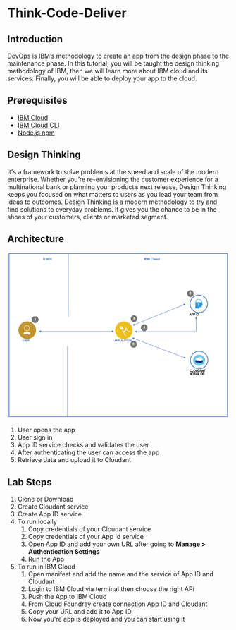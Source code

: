# Think-Code-Deliver

## Introduction
DevOps is IBM’s methodology to create an app from the design phase to the maintenance phase. In this tutorial, you will be taught the design thinking methodology of IBM, then we will learn more about IBM cloud and its services. Finally, you will be able to deploy your app to the cloud. 

## Prerequisites
* [IBM Cloud](https://ibm.biz/thinkcodedeliver "IBM Cloud")
* [IBM Cloud CLI](https://ibm.biz/ibmcloudcli "IBM Cloud CLI")
* [Node.js npm](https://nodejs.org/en "Node.js")

## Design Thinking
It's a framework to solve problems at the speed and scale of the modern enterprise. Whether you’re re-envisioning the customer experience for a multinational bank or planning your product’s next release, Design Thinking keeps you focused on what matters to users as you lead your team from ideas to outcomes. Design Thinking is a modern methodology to try and find solutions to everyday problems. It gives you the chance to be in the shoes of your customers, clients or marketed segment.

## Architecture

![`Architecture`](images/architecture.PNG)

1. User opens the app 
2. User sign in 
3. App ID service checks and validates the user
4. After authenticating the user can access the app
5. Retrieve data and upload it to Cloudant 

## Lab Steps
1. Clone or Download 
2. Create Cloudant service
3. Create App ID service
4. To run locally
   1. Copy credentials of your Cloudant service
   2. Copy credentials of your App Id service
   3. Open App ID and add your own URL after going to **Manage > Authentication Settings**
   4. Run the App
5. To run in IBM Cloud
   1. Open manifest and add the name and the service of App ID and Cloudant
   2. Login to IBM Cloud via terminal then choose the right APi
   3. Push the App to IBM Cloud
   4. From Cloud Foundray create connection App ID and Cloudant
   5. Copy your URL and add it to App ID
   6. Now you're app is deployed and you can start using it

